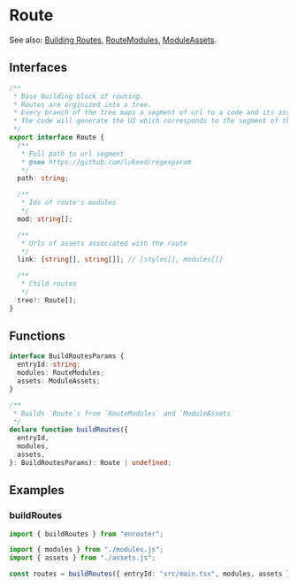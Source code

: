 # Route

See also: [Building Routes](/docs/arch/routes), [RouteModules](/docs/api/modules),
[ModuleAssets](/docs/api/assets).

## Interfaces

```ts
/**
 * Base building block of routing.
 * Routes are orginized into a tree.
 * Every branch of the tree maps a segment of url to a code and its assets.
 * The code will generate the UI which corresponds to the segment of the url.
 */
export interface Route {
  /**
   * Full path to url segment
   * @see https://github.com/lukeed/regexparam
   */
  path: string;

  /**
   * Ids of route's modules
   */
  mod: string[];

  /**
   * Urls of assets associated with the route
   */
  link: [string[], string[]]; // [styles[], modules[]]

  /**
   * Child routes
   */
  tree?: Route[];
}
```

## Functions

```ts
interface BuildRoutesParams {
  entryId: string;
  modules: RouteModules;
  assets: ModuleAssets;
}

/**
 * Builds `Route`s from `RouteModules` and `ModuleAssets`
 */
declare function buildRoutes({
  entryId,
  modules,
  assets,
}: BuildRoutesParams): Route | undefined;
```

## Examples

### buildRoutes

```ts
import { buildRoutes } from "enrouter";

import { modules } from "./modules.js";
import { assets } from "./assets.js";

const routes = buildRoutes({ entryId: "src/main.tsx", modules, assets });
```
